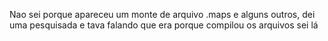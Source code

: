 Nao sei porque apareceu um monte de arquivo .maps e alguns outros, dei uma pesquisada e tava falando que era porque compilou os arquivos sei lá

